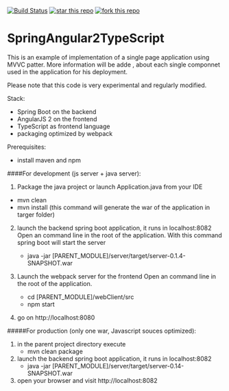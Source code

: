 [![Build Status](https://travis-ci.org/marco76/SpringAngular2TypeScript.svg?branch=master)](https://travis-ci.org/marco76/SpringAngular2TypeScript) [![star this repo](http://githubbadges.com/star.svg?user=marco76&repo=SpringAngular2TypeScript&style=default)](https://github.com/marco76/SpringAngular2TypeScript)
[![fork this repo](http://githubbadges.com/fork.svg?user=marco76&repo=SpringAngular2TypeScript&style=default)](https://github.com/marco76/SpringAngular2TypeScript/fork)

# SpringAngular2TypeScript

This is an example of implementation of a single page application using MVVC patter.
More information will be adde , about each single componnet used in the application for his deployment.

Please note that this code is very experimental and regularly modified.


Stack:
- Spring Boot on the backend
- AngularJS 2 on the frontend
- TypeScript as frontend language
- packaging optimized by webpack

Prerequisites:
- install maven and npm

####For development (js server + java server):
1. Package the java project or launch Application.java from your IDE

 * mvn clean
 * mvn install (this command will generate the war of the application in targer folder)

2. launch the backend spring boot application, it runs in localhost:8082
   Open an command line in the root of the application.
   With this command spring boot will start the server

    * java -jar [PARENT_MODULE]/server/target/server-0.1.4-SNAPSHOT.war
3. Launch the webpack server for the frontend
   Open an command line in the root of the application.
    * cd [PARENT_MODULE]/webClient/src
    * npm start

4. go on http://localhost:8080

#####For production (only one war, Javascript souces optimized):
1. in the parent project directory execute
    * mvn clean package
2. launch the backend spring boot application, it runs in localhost:8082
    * java -jar [PARENT_MODULE]/server/target/server-0.14-SNAPSHOT.war
3. open your browser and visit http://localhost:8082

